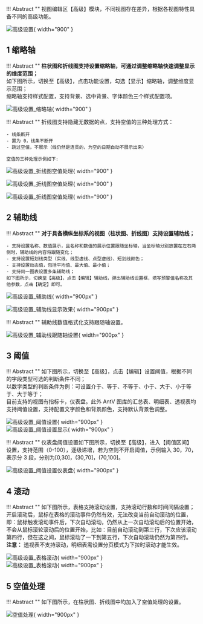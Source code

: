 !!! Abstract ""
    视图编辑区【高级】模块，不同视图存在差异，根据各视图特性具备不同的高级功能。

![高级设置](../../img/view_generation/高级设置.png){ width="900" }

## 1 缩略轴

!!! Abstract ""
    **柱状图和折线图支持设置缩略轴，可通过调整缩略轴快速调整显示的维度范围；**  
    如下图所示，切换至【高级】，点击功能设置，勾选【显示】缩略轴，调整维度显示范围；  
    缩略轴支持样式配置，支持背景、选中背景、字体颜色三个样式配置项。

![高级设置_缩略轴](../../img/view_generation/高级设置_缩略轴.png){ width="900" }

!!! Abstract ""
    折线图支持隐藏无数据的点，支持空值的三种处理方式：

    - 线条断开
    - 置为 0，线条不断开
    - 跳过空值，不展示（线仍然是连贯的，为空的日期自动不展示出来）
    
    空值的三种处理示例如下:

![高级设置_折线图空值处理](../../img/view_generation/高级设置_折线图空值处理1.png){ width="900" }

![高级设置_折线图空值处理](../../img/view_generation/高级设置_折线图空值处理2.png){ width="900" }

![高级设置_折线图空值处理](../../img/view_generation/高级设置_折线图空值处理3.png){ width="900" }


## 2 辅助线

!!! Abstract ""
    **对于具备横纵坐标系的视图（柱状图、折线图）支持设置辅助线；**

    - 支持设置名称、数值展示，且名称和数值的展示位置跟随坐标轴，当坐标轴分别放置在左右两侧时，辅助线的内容将跟随变化；  
    - 支持设置短划线类型（实线、线型虚线、点型虚线）、短划线颜色；  
    - 支持设置动态值，包括平均值、最大值、最小值；  
    - 支持同一图表设置多条辅助线；  
    如下图所示，切换至【高级】，点击【编辑】辅助线，弹出辅助线设置框，填写预警值名称及其他参数，点击【确定】即可。

![高级设置_辅助线](../../img/view_generation/高级设置_辅助线.png){ width="900px" }

![高级设置_辅助线显示效果](../../img/view_generation/高级设置_辅助线显示效果.png){ width="900px" }

!!! Abstract ""
    辅助线数值格式化支持跟随轴设置。

![高级设置_辅助线跟随轴设置](../../img/view_generation/高级设置_辅助线跟随轴设置.png){ width="900px" }

## 3 阈值

!!! Abstract ""
    如下图所示，切换至【高级】，点击【编辑】设置阈值，根据不同的字段类型可选的判断条件不同；  
    以数字类型的判断条件为例：可设置介于、等于、不等于、小于、大于、小于等于、大于等于；  
    目前支持的视图有指标卡，仪表盘。此外 AntV 图库的汇总表、明细表、透视表均支持阈值设置，支持配置文字颜色和背景颜色，支持默认背景色调整。

![高级设置_阈值设置](../../img/view_generation/高级设置_阈值设置.png){ width="900px" }  
![高级设置_阈值设置显示](../../img/view_generation/高级设置_阈值设置显示.png){ width="900px" }

!!! Abstract ""
    仪表盘阈值设置如下图所示，切换至【高级】，进入【阈值区间】设置，支持范围（0-100），逐级递增，若为空则不开启阈值，示例输入 30，70，表示分 3 段，分别为[0,30]，(30,70]，(70,100]。

![高级设置_阈值设置仪表盘](../../img/view_generation/高级设置_阈值设置仪表盘.png){ width="900px" }

## 4 滚动

!!! Abstract ""
    如下图所示，表格支持滚动设置，支持滚动行数和时间间隔设置；  
    开启滚动后，鼠标在表格的滚动事件仍然有效，无法改变当前自动滚动的位置，即：鼠标触发滚动事件后，下次自动滚动，仍然从上一次自动滚动后的位置开始，不会从鼠标滚轮滚动后的位置开始，比如：目前自动滚动到第三行，下次应该滚动第四行，但在这之间，鼠标滚动了一下到第五行，下次自动滚动仍然为第四行。  
    **注意：** 透视表不支持滚动，明细表需设置分页模式为下拉时滚动才能生效。

![高级设置_表格滚动](../../img/view_generation/高级设置_表格滚动下拉模式.png){ width="900px" }  
![高级设置_表格滚动](../../img/view_generation/高级设置_表格滚动.png){ width="900px" }

## 5 空值处理

!!! Abstract ""
    如下图所示，在柱状图、折线图中均加入了空值处理的设置。

![空值处理](../../img/view_generation/空值处理.png){ width="900px" }